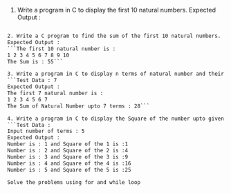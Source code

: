1. Write a program in C to display the first 10 natural numbers.
Expected Output :
```1 2 3 4 5 6 7 8 9 10

2. Write a C program to find the sum of the first 10 natural numbers.
Expected Output :
```The first 10 natural number is :
1 2 3 4 5 6 7 8 9 10
The Sum is : 55```

3. Write a program in C to display n terms of natural number and their sum.
```Test Data : 7
Expected Output :
The first 7 natural number is :
1 2 3 4 5 6 7
The Sum of Natural Number upto 7 terms : 28```

4. Write a program in C to display the Square of the number upto given an integer.
```Test Data :
Input number of terms : 5
Expected Output :
Number is : 1 and Square of the 1 is :1
Number is : 2 and Square of the 2 is :4
Number is : 3 and Square of the 3 is :9
Number is : 4 and Square of the 4 is :16
Number is : 5 and Square of the 5 is :25

Solve the problems using for and while loop
```